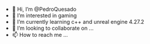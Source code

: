 - 👋 Hi, I’m @PedroQuesado
- 👀 I’m interested in gaming
- 🌱 I’m currently learning c++ and unreal engine 4.27.2
- 💞️ I’m looking to collaborate on ...
- 📫 How to reach me ...

<!---
PedroQuesado/PedroQuesado is a ✨ special ✨ repository because its `README.md` (this file) appears on your GitHub profile.
You can click the Preview link to take a look at your changes.
--->
